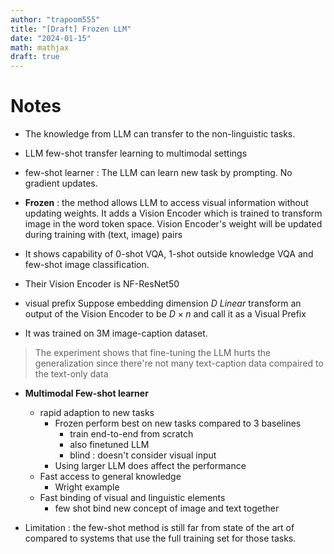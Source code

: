 ```yaml
---
author: "trapoom555"
title: "[Draft] Frozen LLM"
date: "2024-01-15"
math: mathjax
draft: true
---
```


# Notes

- The knowledge from LLM can transfer to the non-linguistic tasks.
- LLM few-shot transfer learning to multimodal settings
- few-shot learner : The LLM can learn new task by prompting. No gradient updates.
- **Frozen** : the method allows LLM to access visual information without updating weights. It adds a Vision Encoder which is trained to transform image in the word token space. Vision Encoder's weight will be updated during training with (text, image) pairs
- It shows capability of 0-shot VQA, 1-shot outside knowledge VQA and few-shot image classification.
- Their Vision Encoder is NF-ResNet50
- visual prefix
Suppose embedding dimension $D$
*Linear* transform an output of the Vision Encoder to be $D\times n$ and call it as a Visual Prefix

- It was trained on 3M image-caption dataset.
> The experiment shows that fine-tuning the LLM hurts the generalization since there're not many text-caption data compaired to the text-only data

- **Multimodal Few-shot learner** 
    - rapid adaption to new tasks
        - Frozen perform best on new tasks compared to 3 baselines
            - train end-to-end from scratch
            - also finetuned LLM
            - blind : doesn't consider visual input
        - Using larger LLM does affect the performance
    - Fast access to general knowledge
        - Wright example
    - Fast binding of visual and linguistic elements
        - few shot bind new concept of image and text together

- Limitation : the few-shot method is still far from state of the art of compared to systems that use the full training set for those tasks.

